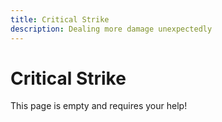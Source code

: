 ```yaml
---
title: Critical Strike
description: Dealing more damage unexpectedly
---
```


# Critical Strike

This page is empty and requires your help!
